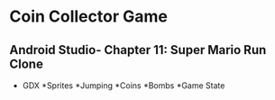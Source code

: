 # Coin Collector Game

## Android Studio- Chapter 11: Super Mario Run Clone

* GDX 
*Sprites
*Jumping *Coins *Bombs 
*Game State

###
